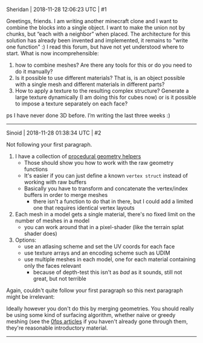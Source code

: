 Sheridan | 2018-11-28 12:06:23 UTC | #1

Greetings, friends. I am writing another minecraft clone and I want to combine the blocks into a single object. I want to make the union not by chunks, but “each with a neighbor” when placed. The architecture for this solution has already been invented and implemented, it remains to "write one function" :)
I read this forum, but have not yet understood where to start.
What is now incomprehensible:
1. how to combine meshes? Are there any tools for this or do you need to do it manually?
2. Is it possible to use different materials? That is, is an object possible with a single mesh and different materials in different parts?
3. How to apply a texture to the resulting complex structure? Generate a large texture dynamically (I am doing this for cubes now) or is it possible to impose a texture separately on each face?

ps I have never done 3D before. I’m writing the last three weeks :)

-------------------------

Sinoid | 2018-11-28 01:38:34 UTC | #2

Not following your first paragraph.

1. I have a collection of [procedural geometry helpers](https://github.com/JSandusky/Urho3DProcGeom/tree/master/ProcGeom)
    - Those should show you how to work with the raw geometry functions
    - It's easier if you can just define a known `vertex struct` instead of working with raw buffers
    - Basically you have to transform and concatenate the vertex/index buffers in order to merge meshes
       - there isn't a function to do that in there, but I could add a limited one that requires identical vertex layouts
2. Each mesh in a model gets a single material, there's no fixed limit on the number of meshes in a model
    - you can work around that in a pixel-shader (like the terrain splat shader does)
3. Options:
    - use an atlasing scheme and set the UV coords for each face
    - use texture arrays and an encoding scheme such as UDIM
    - use multiple meshes in each model, one for each material containing only the faces relevant
        - because of depth-test this isn't as *bad* as it sounds, still not great, but not terrible

Again, couldn't quite follow your first paragraph so this next paragraph might be irrelevant:

Ideally however you don't do this by merging geometries. You should really be using some kind of surfacing algorithm, whether naive or greedy meshing (see the [0fps articles](https://0fps.net/2012/06/30/meshing-in-a-minecraft-game/) if you haven't already gone through them, they're reasonable introductory material.

-------------------------

